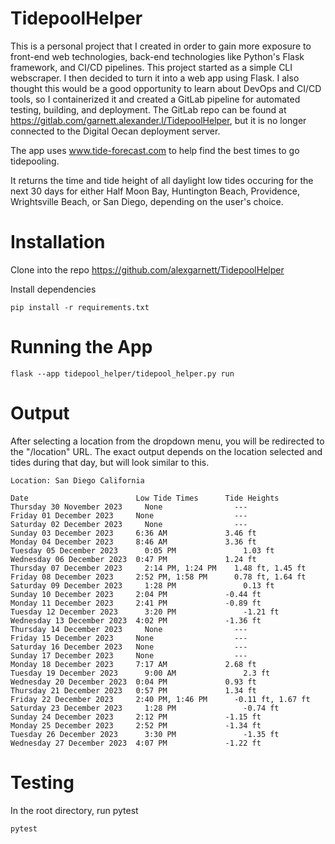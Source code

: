 # TidepoolHelper
This is a personal project that I created in order to gain more exposure to front-end web technologies, back-end 
technologies like Python's Flask framework, and CI/CD pipelines.
This project started as a simple CLI webscraper. I then decided to turn it into a web app using Flask. I also thought this would be a good
opportunity to learn about DevOps and CI/CD tools, so I containerized it and created a GitLab pipeline for automated 
testing, building, and deployment. The GitLab repo can be found at https://gitlab.com/garnett.alexander.l/TidepoolHelper,
but it is no longer connected to the Digital Oecan deployment server. 

The app uses www.tide-forecast.com to help find the best times to go tidepooling.

It returns the time and tide height of all daylight low tides occuring for the next 30 days for either Half Moon Bay, Huntington Beach, Providence, Wrightsville Beach, or San Diego, depending on the user's choice.

# Installation
Clone into the repo https://github.com/alexgarnett/TidepoolHelper

Install dependencies

```
pip install -r requirements.txt
```

# Running the App
```
flask --app tidepool_helper/tidepool_helper.py run
```

# Output
After selecting a location from the dropdown menu, you will be redirected to the "/location" URL. 
The exact output depends on the location selected and tides during that day, but will look similar to this.
```
Location: San Diego California

Date	                    Low Tide Times	    Tide Heights
Thursday 30 November 2023	  None	              ---
Friday 01 December 2023	    None	              ---
Saturday 02 December 2023	  None	              ---
Sunday 03 December 2023	    6:36 AM	            3.46 ft
Monday 04 December 2023	    8:46 AM	            3.36 ft
Tuesday 05 December 2023	  0:05 PM	            1.03 ft
Wednesday 06 December 2023	0:47 PM	            1.24 ft
Thursday 07 December 2023	  2:14 PM, 1:24 PM	  1.48 ft, 1.45 ft
Friday 08 December 2023	    2:52 PM, 1:58 PM	  0.78 ft, 1.64 ft
Saturday 09 December 2023	  1:28 PM	            0.13 ft
Sunday 10 December 2023	    2:04 PM	            -0.44 ft
Monday 11 December 2023	    2:41 PM	            -0.89 ft
Tuesday 12 December 2023	  3:20 PM	            -1.21 ft
Wednesday 13 December 2023	4:02 PM	            -1.36 ft
Thursday 14 December 2023	  None	              ---
Friday 15 December 2023	    None	              ---
Saturday 16 December 2023  	None	              ---
Sunday 17 December 2023	    None	              ---
Monday 18 December 2023	    7:17 AM	            2.68 ft
Tuesday 19 December 2023	  9:00 AM	            2.3 ft
Wednesday 20 December 2023	0:04 PM	            0.93 ft
Thursday 21 December 2023  	0:57 PM	            1.34 ft
Friday 22 December 2023	    2:40 PM, 1:46 PM	  -0.11 ft, 1.67 ft
Saturday 23 December 2023	  1:28 PM	            -0.74 ft
Sunday 24 December 2023	    2:12 PM	            -1.15 ft
Monday 25 December 2023	    2:52 PM	            -1.34 ft
Tuesday 26 December 2023	  3:30 PM	            -1.35 ft
Wednesday 27 December 2023	4:07 PM	            -1.22 ft

```

# Testing
In the root directory, run pytest
```
pytest
```
